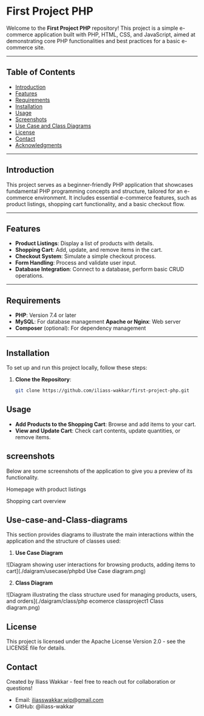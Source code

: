 # First Project PHP

Welcome to the **First Project PHP** repository! This project is a simple e-commerce application built with PHP, HTML, CSS, and JavaScript, aimed at demonstrating core PHP functionalities and best practices for a basic e-commerce site.

---

## Table of Contents

- [Introduction](#introduction)
- [Features](#features)
- [Requirements](#requirements)
- [Installation](#installation)
- [Usage](#usage)
- [Screenshots](#screenshots)
- [Use Case and Class Diagrams](#use-case-and-class-diagrams)
- [License](#license)
- [Contact](#contact)
- [Acknowledgments](#acknowledgments)

---

## Introduction

This project serves as a beginner-friendly PHP application that showcases fundamental PHP programming concepts and structure, tailored for an e-commerce environment. It includes essential e-commerce features, such as product listings, shopping cart functionality, and a basic checkout flow.

---

## Features

- **Product Listings**: Display a list of products with details.
- **Shopping Cart**: Add, update, and remove items in the cart.
- **Checkout System**: Simulate a simple checkout process.
- **Form Handling**: Process and validate user input.
- **Database Integration**: Connect to a database, perform basic CRUD operations.

---

## Requirements

- **PHP**: Version 7.4 or later
- **MySQL**: For database management
   **Apache or Nginx**: Web server
- **Composer** (optional): For dependency management

---

## Installation

To set up and run this project locally, follow these steps:

1. **Clone the Repository**:
   ```bash
   git clone https://github.com/iliass-wakkar/first-project-php.git

## Usage
- **Add Products to the Shopping Cart**: Browse and add items to your cart.
- **View and Update Cart**: Check cart contents, update quantities, or remove items.
## screenshots
Below are some screenshots of the application to give you a preview of its functionality.

Homepage with product listings

Shopping cart overview

## Use-case-and-Class-diagrams

This section provides diagrams to illustrate the main interactions within the application and the structure of classes used:

1. **Use Case Diagram**

![Diagram showing user interactions for browsing products, adding items to cart](./daigram/usecase/phpbd Use Case diagram.png)


2. **Class Diagram**

![Diagram illustrating the class structure used for managing products, users, and orders](./daigram/class/php ecomerce classproject1 Class diagram.png)

## License

This project is licensed under the Apache License Version 2.0 - see the LICENSE file for details.

## Contact

Created by Iliass Wakkar - feel free to reach out for collaboration or questions!

- Email: iliasswakkar.wip@gmail.com
- GitHub: @iliass-wakkar




